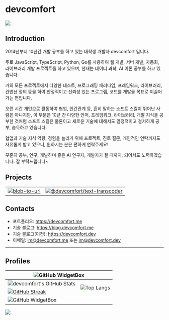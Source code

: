 # devcomfort

![](https://komarev.com/ghpvc/?username=devcomfort&abbreviated=true)

## Introduction

2014년부터 10년간 개발 공부를 하고 있는 대학생 개발자 devcomfort 입니다.

주로 JavaScript, TypeScript, Python, Go를 사용하여 웹 개발, 서버 개발, 자동화, 라이브러리 개발 프로젝트를 하고 있으며, 현재는 데이터 과학, AI 이론 공부를 하고 있습니다.

거의 모든 프로젝트에서 다양한 테스트, 프로그래밍 패러다임, 프레임워크, 라이브러리, 컨벤션 정의 등을 하여 안정적이고 신뢰성 있는 프로그램, 코드를 개발을 목표로 이끌어가는 편입니다.

오랜 시간 개인으로 활동하여 협업, 인간관계 등, 흔히 말하는 소프트 스킬이 뛰어난 사람은 아니지만,
이 부분은 10년 간 다양한 언어, 프레임워크, 라이브러리, 개발 지식을 공부한 것처럼 소프트 스킬은 물론이고 새로운 기술에 대해서도 열정적이고 철저하게 공부, 습득하고 있습니다.

협업과 기술 지식 역량, 경험을 늘리기 위해 프로젝트, 진로 질문, 개인적인 연락까지도 자유롭게 받고 있으니, 원하시는 분은 편하게 연락주세요!

꾸준히 공부, 연구, 개발하며 좋은 AI 연구자, 개발자가 될 때까지, 되어서도 노력하겠습니다.
잘 부탁드립니다~

## Projects

<table>
  <tbody>
    <tr>
      <td>
        <a href="https://github.com/devcomfort/blob-to-url">
          <img src="https://github-readme-stats.vercel.app/api/pin/?username=devcomfort&repo=blob-to-url" alt="blob-to-url" />
        </a>
      </td>
      <td>
        <a href="https://github.com/devcomfort/devcomfort-text-transcoder">
          <img src="https://github-readme-stats.vercel.app/api/pin/?username=devcomfort&repo=devcomfort-text-transcoder" alt="@devcomfort/text-transcoder" />
        </a>
      </td>
    </tr>
  </tbody>
</table>

## Contacts

- 포트폴리오: https://devcomfort.me
- 기술 블로그: https://blog.devcomfort.me
- 기술 블로그(이전): https://devcomfort.dev
- 이메일: [im@devcomfort.me](mailto:im@devcomfort.me) 또는 [im@devcomfort.dev](mailto:im@devcomfort.dev)

<hr />

## Profiles

<table>
  <thead>
    <tr>
      <th colspan='2'>
        <img src="https://github-widgetbox.vercel.app/api/profile?username=devcomfort&data=followers,repositories,stars,commits" alt="GitHub WidgetBox" />
      </th>
    </tr>
  </thead>
  <tbody>
    <tr>
      <td>
        <img src="https://github-readme-stats.vercel.app/api?username=devcomfort&show_icons=true" alt="devcomfort's GitHub Stats" />
      </td>
      <td rowspan='2'>
        <img src="https://github-readme-stats.vercel.app/api/top-langs/?username=devcomfort&layout=pie" alt="Top Langs" />
      </td>
    </tr>
    <tr>
      <td>
        <a href="https://git.io/streak-stats"><img src="https://streak-stats.demolab.com?user=devcomfort&theme=transparent" alt="GitHub Streak" /></a>
      </td>
    </tr>
    <tr>
      <td colspan='2'>
        <img src="https://github-widgetbox.vercel.app/api/skills?languages=js,ts,html,css,sass,bash,c,python,go,dart,rust,r,markdown,json&frameworks=svelte,next,express,windi,tailwind&libraries=tensorflow,babel,vite,recoil,redux&tools=git,github,npm,yarn,vercel,netlify,nodejs,prettier,nginx,aws,cloudflare,webpack,rollup&software=linux,windows,vscode,notion&includeNames=true" alt="GitHub WidgetBox" />
        <!-- puppeteer, tauri -->
      </td>
    </tr>
  </tbody>
</table>

<!-- YHYPE, GitHub 방문자 집계 서비스 -->
<!--https://yhype.me/github/profile-views  -->

![](https://hit.yhype.me/github/profile?user_id=38955618)
